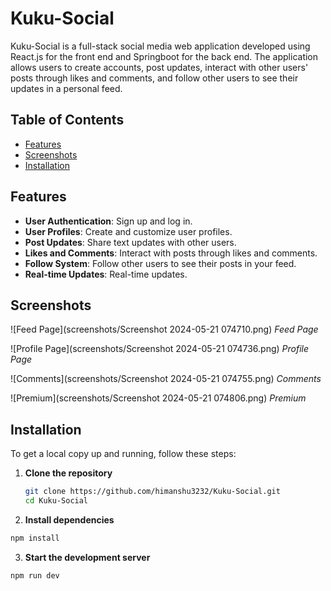 # Kuku-Social

Kuku-Social is a full-stack social media web application developed using React.js for the front end and Springboot for the back end. The application allows users to create accounts, post updates, interact with other users' posts through likes and comments, and follow other users to see their updates in a personal feed.

## Table of Contents

- [Features](#features)
- [Screenshots](#screenshots)
- [Installation](#installation)

## Features

- **User Authentication**: Sign up and log in.
- **User Profiles**: Create and customize user profiles.
- **Post Updates**: Share text updates with other users.
- **Likes and Comments**: Interact with posts through likes and comments.
- **Follow System**: Follow other users to see their posts in your feed.
- **Real-time Updates**: Real-time updates.

## Screenshots

![Feed Page](screenshots/Screenshot 2024-05-21 074710.png)
_Feed Page_

![Profile Page](screenshots/Screenshot 2024-05-21 074736.png)
_Profile Page_

![Comments](screenshots/Screenshot 2024-05-21 074755.png)
_Comments_

![Premium](screenshots/Screenshot 2024-05-21 074806.png)
_Premium_

## Installation

To get a local copy up and running, follow these steps:

1. **Clone the repository**
   ```sh
   git clone https://github.com/himanshu3232/Kuku-Social.git
   cd Kuku-Social
   ```
2. **Install dependencies**

```sh
npm install
```

3. **Start the development server**

```sh
npm run dev
```
